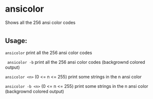 # ansicolor
Shows all the 256 ansi color codes
#
## Usage:
``` ansicolor ```	print all the 256 ansi color codes

``` ansicolor -b```	print all the 256 ansi color codes (backgrownd colored output)

``` ansicolor <n> ``` (0 <= n <= 255) print some strings in the n ansi color

``` ansicolor -b <n> ``` (0 <= n <= 255) print some strings in the n ansi color (backgrownd colored output)
